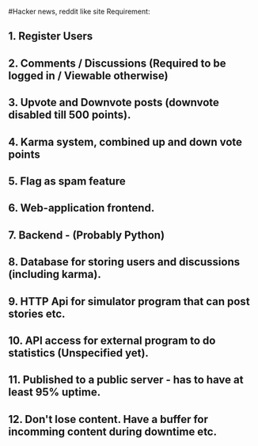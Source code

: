 #Hacker news, reddit like site Requirement:

##	1. Register Users
##	2. Comments / Discussions (Required to be logged in / Viewable otherwise)
##	3. Upvote and Downvote posts (downvote disabled till 500 points). 
##	4. Karma system, combined up and down vote points
##	5. Flag as spam feature
##	6. Web-application frontend. 
##	7. Backend - (Probably Python)
##	8. Database for storing users and discussions (including karma).
##	9. HTTP Api for simulator program that can post stories etc.
##	10. API access for external program to do statistics (Unspecified yet).
##	11. Published to a public server - has to have at least 95% uptime. 
##	12. Don't lose content. Have a buffer for incomming content during downtime etc.  
	
